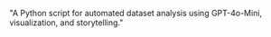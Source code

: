 "A Python script for automated dataset analysis using GPT-4o-Mini, visualization, and storytelling."
